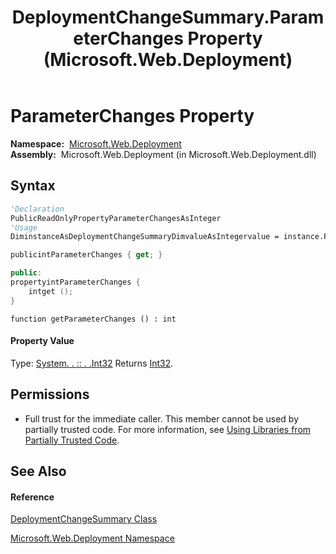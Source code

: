 ﻿---
title: DeploymentChangeSummary.ParameterChanges Property  (Microsoft.Web.Deployment)
TOCTitle: ParameterChanges Property
ms:assetid: P:Microsoft.Web.Deployment.DeploymentChangeSummary.ParameterChanges
ms:mtpsurl: https://msdn.microsoft.com/en-us/library/microsoft.web.deployment.deploymentchangesummary.parameterchanges(v=VS.90)
ms:contentKeyID: 22754060
ms.date: 05/02/2012
mtps_version: v=VS.90
f1_keywords:
- Microsoft.Web.Deployment.DeploymentChangeSummary.ParameterChanges
- Microsoft.Web.Deployment.DeploymentChangeSummary.get_ParameterChanges
dev_langs:
- CSharp
- JScript
- VB
- c++
api_location:
- Microsoft.Web.Deployment.dll
api_name:
- Microsoft.Web.Deployment.DeploymentChangeSummary.get_ParameterChanges
- Microsoft.Web.Deployment.DeploymentChangeSummary.ParameterChanges
api_type:
- Managed
topic_type:
- apiref
- kbSyntax
product_family_name: VS
ROBOTS: INDEX,FOLLOW
---

# ParameterChanges Property

**Namespace:**  [Microsoft.Web.Deployment](microsoft-web-deployment-namespace.md)  
**Assembly:**  Microsoft.Web.Deployment (in Microsoft.Web.Deployment.dll)

## Syntax

``` vb
'Declaration
PublicReadOnlyPropertyParameterChangesAsInteger
'Usage
DiminstanceAsDeploymentChangeSummaryDimvalueAsIntegervalue = instance.ParameterChanges
```

``` csharp
publicintParameterChanges { get; }
```

``` c++
public:
propertyintParameterChanges {
    intget ();
}
```

``` jscript
function getParameterChanges () : int
```

#### Property Value

Type: [System. . :: . .Int32](https://msdn.microsoft.com/en-us/library/td2s409d\(v=vs.90\))  
Returns [Int32](https://msdn.microsoft.com/en-us/library/td2s409d\(v=vs.90\)).  

## Permissions

  - Full trust for the immediate caller. This member cannot be used by partially trusted code. For more information, see [Using Libraries from Partially Trusted Code](https://msdn.microsoft.com/en-us/library/8skskf63\(v=vs.90\)).

## See Also

#### Reference

[DeploymentChangeSummary Class](deploymentchangesummary-class-microsoft-web-deployment.md)

[Microsoft.Web.Deployment Namespace](microsoft-web-deployment-namespace.md)

